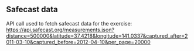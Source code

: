 ## Safecast data

API call used to fetch safecast data for the exercise:
https://api.safecast.org/measurements.json?distance=500000&latitude=37.4218&longitude=141.0337&captured_after=2011-03-10&captured_before=2012-04-10&per_page=20000
